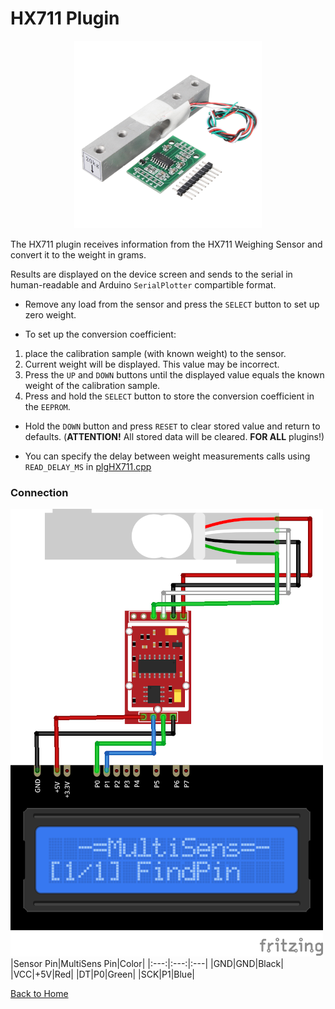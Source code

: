 # HX711 Plugin
<p align="center"><img src="HX711.png"/></p>

The HX711 plugin receives information from the HX711 Weighing Sensor and convert it to the 
weight in grams.

Results are displayed on the device screen and sends to the serial in human-readable and 
Arduino `SerialPlotter` compartible format.

* Remove any load from the sensor and press the `SELECT` button to set up zero weight.

* To set up the conversion coefficient: 
1. place the calibration sample (with known weight) to the sensor. 
2. Current weight will be displayed. This value may be incorrect.
3. Press the `UP` and `DOWN` buttons until the displayed value equals the known weight of the 
calibration sample.
4. Press and hold the `SELECT` button to store the conversion coefficient in the `EEPROM`.

* Hold the `DOWN` button and press `RESET` to clear stored value and return to defaults. 
  (**ATTENTION!** All stored data will be cleared. **FOR ALL** plugins!)

* You can specify the delay between weight measurements calls using `READ_DELAY_MS` 
  in [plgHX711.cpp](/plgHX711.cpp)



### Connection
![HX711Connection](HX711-CONN.png)
|Sensor Pin|MultiSens Pin|Color|
|:---:|:---:|:---|
|GND|GND|Black|
|VCC|+5V|Red|
|DT|P0|Green|
|SCK|P1|Blue|

[Back to Home](/#supported-devices)

